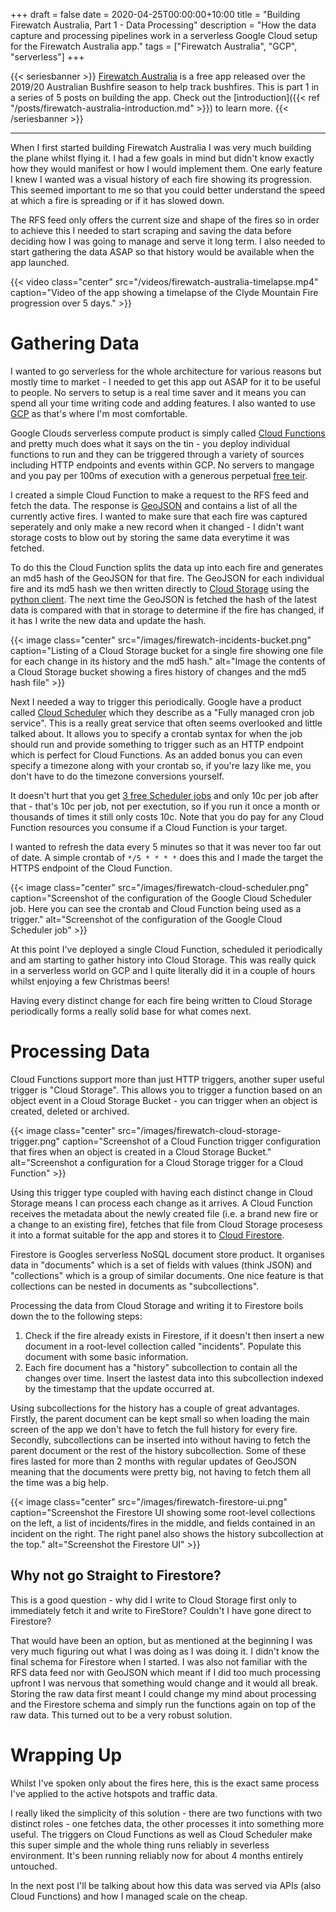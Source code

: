 +++
draft = false
date = 2020-04-25T00:00:00+10:00
title = "Building Firewatch Australia, Part 1 - Data Processing"
description = "How the data capture and processing pipelines work in a serverless Google Cloud setup for the Firewatch Australia app."
tags = ["Firewatch Australia", "GCP", "serverless"]
+++

{{< seriesbanner >}}
[Firewatch Australia](https://firewatchaus.com/) is a free app released over the 2019/20 Australian
Bushfire season to help track bushfires. This is part 1 in a series of 5 posts on building the app.
Check out the [introduction]({{< ref "/posts/firewatch-australia-introduction.md" >}}) to learn more.
{{< /seriesbanner >}}

---

When I first started building Firewatch Australia I was very much building the plane whilst flying it.
I had a few goals in mind but didn't know exactly how they would manifest or how I would implement
them. One early feature I knew I wanted was a visual history of each fire showing its progression.
This seemed important to me so that you could better understand the speed at which a fire is
spreading or if it has slowed down.

The RFS feed only offers the current size and shape of the fires so in order to achieve this I
needed to start scraping and saving the data before deciding how I was going to manage and serve
it long term. I also needed to start gathering the data ASAP so that history would be
available when the app launched.

{{< video
      class="center"
      src="/videos/firewatch-australia-timelapse.mp4"
      caption="Video of the app showing a timelapse of the Clyde Mountain Fire progression over 5 days." >}}

# Gathering Data

I wanted to go serverless for the whole architecture for various reasons but mostly time to market -
I needed to get this app out ASAP for it to be useful to people. No servers to setup is a real time
saver and it means you can spend all your time writing code and adding features. I also wanted to
use [GCP][1] as that's where I'm most comfortable.

Google Clouds serverless compute product is simply called [Cloud Functions][2] and pretty much does
what it says on the tin - you deploy individual functions to run and they can be triggered through
a variety of sources including HTTP endpoints and events within GCP. No servers to mangage and you
pay per 100ms of execution with a generous perpetual [free teir][3].

I created a simple Cloud Function to make a request to the RFS feed and fetch the data. The response
is [GeoJSON][4] and contains a list of all the currently active fires. I wanted to make sure that
each fire was captured seperately and only make a new record when it changed - I didn't want storage
costs to blow out by storing the same data everytime it was fetched.

To do this the Cloud Function splits the data up into each fire and generates an md5 hash of the
GeoJSON for that fire. The GeoJSON for each individual fire and its md5 hash we then written directly
to [Cloud Storage][5] using the [python client][6]. The next time the GeoJSON is fetched the hash
of the latest data is compared with that in storage to determine if the fire has changed, if it
has I write the new data and update the hash.

{{< image
      class="center"
      src="/images/firewatch-incidents-bucket.png"
      caption="Listing of a Cloud Storage bucket for a single fire showing one file for each change in its history and the md5 hash."
      alt="Image the contents of a Cloud Storage bucket showing a fires history of changes and the md5 hash file" >}}

Next I needed a way to trigger this periodically. Google have a product called [Cloud Scheduler][7]
which they describe as a "Fully managed cron job service". This is a really great service that often
seems overlooked and little talked about. It allows you to specify a crontab syntax for when the job
should run and provide something to trigger such as an HTTP endpoint which is perfect for Cloud
Functions. As an added bonus you can even specify a timezone along with your crontab so, if you're
lazy like me, you don't have to do the timezone conversions yourself.

It doesn't hurt that you get [3 free Scheduler jobs][8] and only 10c per job after that - that's 10c
per job, not per exectution, so if you run it once a month or thousands of times it still only costs
10c. Note that you do pay for any Cloud Function resources you consume if a Cloud Function is your
target.

I wanted to refresh the data every 5 minutes so that it was never too far out of date. A simple
crontab of `*/5 * * * *` does this and I made the target the HTTPS endpoint of the Cloud Function.

{{< image
      class="center"
      src="/images/firewatch-cloud-scheduler.png"
      caption="Screenshot of the configuration of the Google Cloud Scheduler job. Here you can see the crontab and Cloud Function being used as a trigger."
      alt="Screenshot of the configuration of the Google Cloud Scheduler job" >}}

At this point I've deployed a single Cloud Function, scheduled it periodically and am starting to
gather history into Cloud Storage. This was really quick in a serverless world on GCP and I quite
literally did it in a couple of hours whilst enjoying a few Christmas beers!

Having every distinct change for each fire being written to Cloud Storage periodically forms a
really solid base for what comes next.

# Processing Data

Cloud Functions support more than just HTTP triggers, another super useful trigger is "Cloud Storage".
This allows you to trigger a function based on an object event in a Cloud Storage Bucket - you can
trigger when an object is created, deleted or archived.

{{< image
      class="center"
      src="/images/firewatch-cloud-storage-trigger.png"
      caption="Screenshot of a Cloud Function trigger configuration that fires when an object is created in a Cloud Storage Bucket."
      alt="Screenshot a configuration for a Cloud Storage trigger for a Cloud Function" >}}

Using this trigger type coupled with having each distinct change in Cloud Storage means I can process
each change as it arrives. A Cloud Function receives the metadata about the newly created file (i.e.
a brand new fire or a change to an existing fire), fetches that file from Cloud Storage procesess it
into a format suitable for the app and stores it to [Cloud Firestore](https://cloud.google.com/firestore).

Firestore is Googles serverless NoSQL document store product. It organises data in "documents" which
is a set of fields with values (think JSON) and "collections" which is a group of similar documents.
One nice feature is that collections can be nested in documents as "subcollections".

Processing the data from Cloud Storage and writing it to Firestore boils down the to the following steps:

1) Check if the fire already exists in Firestore, if it doesn't then insert a new document in a
   root-level collection called "incidents". Populate this document with some basic information.
2) Each fire document has a "history" subcollection to contain all the changes over time. Insert
   the lastest data into this subcollection indexed by the timestamp that the update occurred at.

Using subcollections for the history has a couple of great advantages. Firstly, the parent document
can be kept small so when loading the main screen of the app we don't have to fetch the full history
for every fire. Secondly, subcollections can be inserted into without having to fetch the parent
document or the rest of the history subcollection. Some of these fires lasted for more than 2 months
with regular updates of GeoJSON meaning that the documents were pretty big, not having to fetch them
all the time was a big help.

{{< image
      class="center"
      src="/images/firewatch-firestore-ui.png"
      caption="Screenshot the Firestore UI showing some root-level collections on the left, a list of incidents/fires in the middle, and fields contained in an incident on the right. The right panel also shows the history subcollection at the top."
      alt="Screenshot the Firestore UI" >}}

## Why not go Straight to Firestore?

This is a good question - why did I write to Cloud Storage first only to immediately fetch it and
write to FireStore? Couldn't I have gone direct to Firestore?

That would have been an option, but as mentioned at the beginning I was very much figuring out what
I was doing as I was doing it. I didn't know the final schema for Firestore when I started. I was
also not familiar with the RFS data feed nor with GeoJSON which meant if I did too much processing
upfront I was nervous that something would change and it would all break. Storing the raw data first
meant I could change my mind about processing and the Firestore schema and simply run the functions
again on top of the raw data. This turned out to be a very robust solution.

# Wrapping Up

Whilst I've spoken only about the fires here, this is the exact same process I've applied to the
active hotspots and traffic data.

I really liked the simplicity of this solution - there are two functions with two distinct roles -
one fetches data, the other processes it into something more useful. The triggers on Cloud Functions
as well as Cloud Scheduler make this super simple and the whole thing runs reliably in severless
environment. It's been running reliably now for about 4 months entirely untouched.

In the next post I'll be talking about how this data was served via APIs (also Cloud Functions) and
how I managed scale on the cheap.



[1]: http://cloud.google.com/
[2]: https://cloud.google.com/functions
[3]: https://cloud.google.com/functions/pricing#free_tier
[4]: https://geojson.org/
[5]: https://cloud.google.com/storage
[6]: https://googleapis.dev/python/storage/latest/client.html
[7]: https://cloud.google.com/scheduler
[8]: https://cloud.google.com/scheduler/pricing

